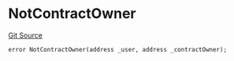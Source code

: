 # NotContractOwner
[Git Source](https://github.com/thrackle-io/tron/blob/13105ed31bc78c8d50cdf97173deb83a68e88dee/src/protocol/economic/ruleProcessor/RuleProcessorDiamondLib.sol)


```solidity
error NotContractOwner(address _user, address _contractOwner);
```

